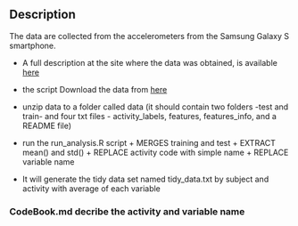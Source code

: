## Description
The data are collected from the accelerometers from the Samsung Galaxy S smartphone.

* A full description at the site where the data was obtained, is available [here](http://archive.ics.uci.edu/ml/datasets/Human+Activity+Recognition+Using+Smartphones)

* the script Download the data from [here](https://d396qusza40orc.cloudfront.net/getdata%2Fprojectfiles%2FUCI%20HAR%20Dataset.zip)

* unzip data to a folder called data (it should contain two folders -test and train- and four txt files - activity_labels, features, features_info, and a README file)

* run the run_analysis.R script
        + MERGES training and test
        + EXTRACT mean() and std()
        + REPLACE activity code with  simple name
        + REPLACE variable name
* It will generate the tidy data set named tidy_data.txt by subject and activity with average of each variable

### CodeBook.md decribe the activity and variable name